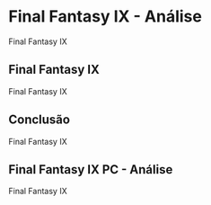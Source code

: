 ---
---

# Final Fantasy IX - Análise

Final Fantasy IX

## Final Fantasy IX

Final Fantasy IX

## Conclusão

Final Fantasy IX

## Final Fantasy IX PC - Análise

Final Fantasy IX
